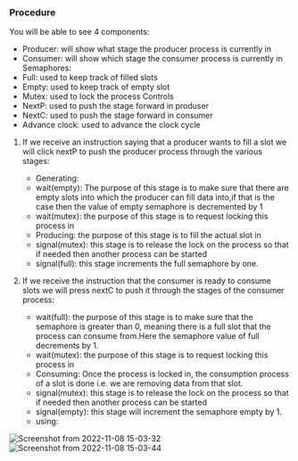 ### Procedure

You will be able to see 4 components:
* Producer: will show what stage the producer process is currently in
* Consumer: will show which stage the consumer process is currently in
Semaphores:
* Full: used to keep track of filled slots
* Empty: used to keep track of empty slot
* Mutex: used to lock the process
Controls
* NextP: used to push the stage forward in produser
* NextC: used to push the stage forward in consumer
* Advance clock: used to advance the clock cycle


1. If we receive an instruction saying that a producer wants to fill a slot we will click nextP to push the producer process through the various stages:
   - Generating: 
   - wait(empty): The purpose of this stage is to make sure that there are empty slots into which the producer can fill data into,if that is the case then the value of empty semaphore is decremented by 1
   - wait(mutex): the purpose of this stage is to request locking this process in
   - Producing: the purpose of this stage is to fill the actual slot in
   - signal(mutex): this stage is to release the lock on the process so that if needed then another process can be started
   - signal(full): this stage increments the full semaphore by one.

2. If we receive the instruction that the consumer is ready to consume slots we will press nextC to push it through the stages of the consumer process:
   - wait(full): the purpose of this stage is to make sure that the semaphore is greater than 0, meaning there is a full slot that the process can consume from.Here the semaphore value of full decrements by 1.
   - wait(mutex): the purpose of this stage is to request locking this process in
   - Consuming: Once the process is locked in, the consumption process of a slot is done i.e. we are removing data from that slot.
   - signal(mutex): this stage is to release the lock on the process so that if needed then another process can be started
   - signal(empty): this stage will increment the semaphore empty by 1.
   - using:

![Screenshot from 2022-11-08 15-03-32](https://user-images.githubusercontent.com/110168104/200528639-41c54694-3dfd-4257-8296-64c97dd09fc1.png)
![Screenshot from 2022-11-08 15-03-44](https://user-images.githubusercontent.com/110168104/200528623-4d3399fe-90d9-416a-bed0-9327d51e0fb7.png)
